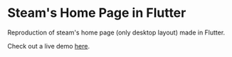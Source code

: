 # Steam's Home Page in Flutter

Reproduction of steam's home page (only desktop layout) made in Flutter.

Check out a live demo [here](https://steam-home-page.web.app).
